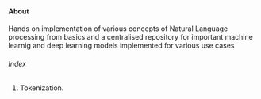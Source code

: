 #### About
Hands on implementation of various concepts of Natural Language processing from basics and a centralised repository for important machine learnig and deep learning models implemented for various use cases

###### Index
1. Tokenization.
